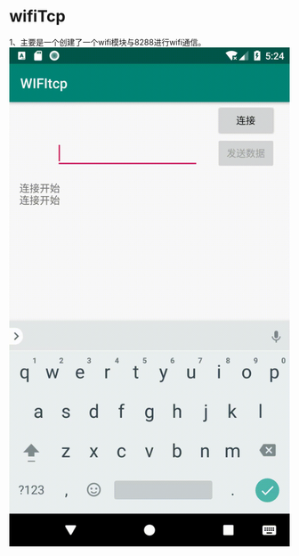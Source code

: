 # wifiTcp  
1、主要是一个创建了一个wifi模块与8288进行wifi通信。
![image](https://github.com/BSshang/wifiTcp2/blob/master/app/src/main/res/mipmap-hdpi/untitled.gif ) 

